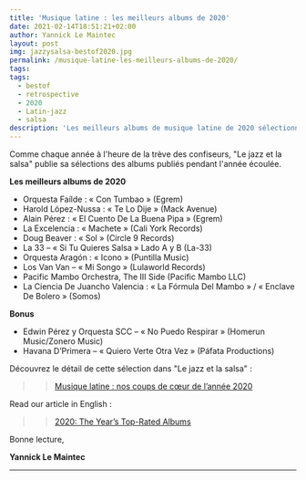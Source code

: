 ```yaml
---
title: 'Musique latine : les meilleurs albums de 2020'
date: 2021-02-14T18:51:21+02:00
author: Yannick Le Maintec
layout: post
img: jazzysalsa-bestof2020.jpg
permalink: /musique-latine-les-meilleurs-albums-de-2020/
tags:
tags:
  - bestof
  - retrospective
  - 2020
  - Latin-jazz
  - salsa
description: 'Les meilleurs albums de musique latine de 2020 sélectionnés par "Le jazz et la salsa".'
---
```


Comme chaque année à l'heure de la trève des confiseurs, "Le jazz et la salsa" publie sa sélections des albums publiés pendant l'année écoulée.


**Les meilleurs albums de 2020**

* Orquesta Faílde : « Con Tumbao » (Egrem)
* Harold López-Nussa : « Te Lo Dije » (Mack Avenue)
* Alain Pérez : « El Cuento De La Buena Pipa » (Egrem)
* La Excelencia : « Machete » (Cali York Records)
* Doug Beaver : « Sol » (Circle 9 Records)
* La 33 – « Si Tu Quieres Salsa » Lado A y B (La-33)
* Orquesta Aragón : « Icono » (Puntilla Music)
* Los Van Van – « Mi Songo » (Lulaworld Records)
* Pacific Mambo Orchestra, The III Side (Pacific Mambo LLC)
* La Ciencia De Juancho Valencia : « La Fórmula Del Mambo » / « Enclave De Bolero » (Somos)

**Bonus**

* Edwin Pérez y Orquesta SCC – « No Puedo Respirar » (Homerun Music/Zonero Music)
* Havana D’Primera – « Quiero Verte Otra Vez » (Páfata Productions)


Découvrez le détail de cette sélection dans "Le jazz et la salsa" :

>> [Musique latine : nos coups de cœur de l’année 2020](hhttps://www.lemonde.fr/le-jazz-et-la-salsa/article/2021/01/02/musique-latine-nos-coups-de-c-ur-de-l-annee-2020_6065021_5324427.html)

Read our article in English :

>> [2020: The Year’s Top-Rated Albums](https://www.lemonde.fr/blog/mundolatino/2021/02/12/2020-the-years-top-rated-albums-2/)


Bonne lecture,

**Yannick Le Maintec**

---
